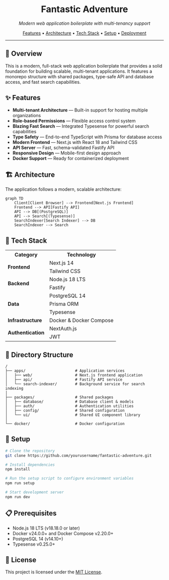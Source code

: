 <div align="center">
  <h1>Fantastic Adventure</h1>
  <p><em>Modern web application boilerplate with multi-tenancy support</em></p>
  
  <p>
    <a href="#features">Features</a> •
    <a href="#architecture">Architecture</a> •
    <a href="#tech-stack">Tech Stack</a> •
    <a href="#setup">Setup</a> •
    <a href="#deployment">Deployment</a>
  </p>
</div>

---

## 🚀 Overview

This is a modern, full-stack web application boilerplate that provides a solid foundation for building scalable, multi-tenant applications. It features a monorepo structure with shared packages, type-safe API and database access, and fast search capabilities.

## ✨ Features

- **Multi-tenant Architecture** — Built-in support for hosting multiple organizations
- **Role-based Permissions** — Flexible access control system
- **Blazing Fast Search** — Integrated Typesense for powerful search capabilities
- **Type Safety** — End-to-end TypeScript with Prisma for database access
- **Modern Frontend** — Next.js with React 18 and Tailwind CSS
- **API Server** — Fast, schema-validated Fastify API
- **Responsive Design** — Mobile-first design approach
- **Docker Support** — Ready for containerized deployment

## 🏗️ Architecture

The application follows a modern, scalable architecture:

```mermaid
graph TD
    Client[Client Browser] --> Frontend[Next.js Frontend]
    Frontend --> API[Fastify API]
    API --> DB[(PostgreSQL)]
    API --> Search[(Typesense)]
    SearchIndexer[Search Indexer] --> DB
    SearchIndexer --> Search
```

## 🔧 Tech Stack

<table>
  <tr>
    <th>Category</th>
    <th>Technology</th>
  </tr>
  
  <tr>
    <td rowspan="2"><strong>Frontend</strong></td>
    <td>Next.js 14</td>
  </tr>
  <tr>
    <td>Tailwind CSS</td>
  </tr>
  
  <tr>
    <td rowspan="2"><strong>Backend</strong></td>
    <td>Node.js 18 LTS</td>
  </tr>
  <tr>
    <td>Fastify</td>
  </tr>
  
  <tr>
    <td rowspan="3"><strong>Data</strong></td>
    <td>PostgreSQL 14</td>
  </tr>
  <tr>
    <td>Prisma ORM</td>
  </tr>
  <tr>
    <td>Typesense</td>
  </tr>
  
  <tr>
    <td rowspan="1"><strong>Infrastructure</strong></td>
    <td>Docker & Docker Compose</td>
  </tr>
  
  <tr>
    <td rowspan="2"><strong>Authentication</strong></td>
    <td>NextAuth.js</td>
  </tr>
  <tr>
    <td>JWT</td>
  </tr>
</table>

## 📁 Directory Structure

```
/
├── apps/                      # Application services
│   ├── web/                   # Next.js frontend application
│   ├── api/                   # Fastify API service
│   └── search-indexer/        # Background service for search indexing
│
├── packages/                  # Shared packages
│   ├── database/              # Database client & models
│   ├── auth/                  # Authentication utilities
│   ├── config/                # Shared configuration
│   └── ui/                    # Shared UI component library
│
└── docker/                    # Docker configuration
```

## 🚀 Setup

```bash
# Clone the repository
git clone https://github.com/yourusername/fantastic-adventure.git

# Install dependencies
npm install

# Run the setup script to configure environment variables
npm run setup

# Start development server
npm run dev
```

## 📋 Prerequisites

- Node.js 18 LTS (v18.18.0 or later)
- Docker v24.0.0+ and Docker Compose v2.20.0+
- PostgreSQL 14 (v14.10+)
- Typesense v0.25.0+

## 📄 License

This project is licensed under the [MIT License](LICENSE).